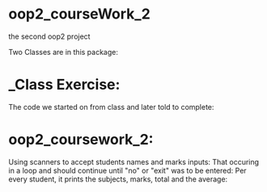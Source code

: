 # oop2_courseWork_2
the second oop2 project

Two Classes are in this package:

# _Class Exercise:
The code we started on from class and later told to complete:

# oop2_coursework_2:
Using scanners to accept students names and marks inputs:
That occuring in a loop and should continue until "no" or "exit" was to be entered:
Per every student, it prints the subjects, marks, total and the average:
